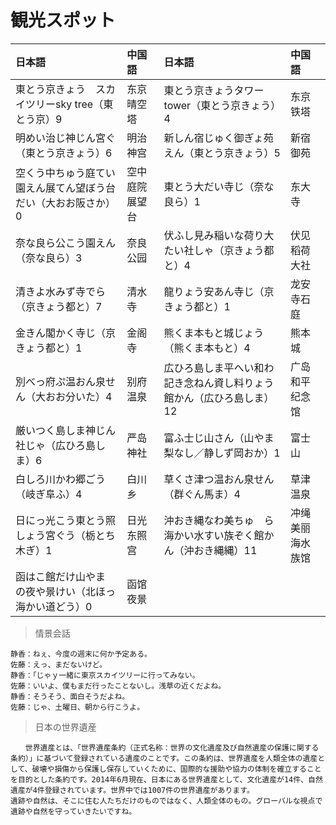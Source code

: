 # 観光スポット

| 日本語                                                                     | 中国語         | 日本語                                                                            | 中国語           |
| :------------------------------------------------------------------------- | :------------- | :-------------------------------------------------------------------------------- | :--------------- |
| <ruby>東とう京きょう　スカイツリーsky tree（東とう京）9</ruby>             | 东京晴空塔     | <ruby>東とう京きょうタワーtower（東とう京きょう）4</ruby>                         | 东京铁塔         |
| <ruby>明めい治じ神じん宮ぐ（東とう京きょう）6</ruby>                       | 明治神宫       | <ruby>新しん宿じゅく御ぎょ苑えん（東とう京きょう）5</ruby>                        | 新宿御苑         |
| <ruby>空くう中ちゅう庭てい園えん展てん望ぼう台だい（大おお阪さか）0</ruby> | 空中庭院展望台 | <ruby>東とう大だい寺じ（奈な良ら）1</ruby>                                        | 东大寺           |
| <ruby>奈な良ら公こう園えん（奈な良ら）3</ruby>                             | 奈良公园       | <ruby>伏ふし見み稲いな荷り大たい社しゃ（京きょう都と）4</ruby>                    | 伏见稻荷大社     |
| <ruby>清きよ水みず寺でら（京きょう都と）7</ruby>                           | 清水寺         | <ruby>龍りょう安あん寺じ（京きょう都と）1</ruby>                                  | 龙安寺石庭       |
| <ruby>金きん閣かく寺じ（京きょう都と）1</ruby>                             | 金阁寺         | <ruby>熊くま本もと城じょう（熊くま本もと）4</ruby>                                | 熊本城           |
| <ruby>別べっ府ぷ温おん泉せん（大おお分いた）4</ruby>                       | 别府温泉       | <ruby>広ひろ島しま平へい和わ記き念ねん資し料りょう館かん（広ひろ島しま）12</ruby> | 广岛和平纪念馆   |
| <ruby>厳いつく島しま神じん社じゃ（広ひろ島しま）6</ruby>                   | 严岛神社       | <ruby>富ふ士じ山さん（山やま梨なし／静しず岡おか）1</ruby>                        | 富士山           |
| <ruby>白しろ川かわ郷ごう（岐ぎ阜ふ）4</ruby>                               | 白川乡         | <ruby>草くさ津つ温おん泉せん（群ぐん馬ま）4</ruby>                                | 草津温泉         |
| <ruby>日にっ光こう東とう照しょう宮ぐう（栃とち木ぎ）1</ruby>               | 日光东照宫     | <ruby>沖おき縄なわ美ちゅ　ら海かい水すい族ぞく館かん（沖おき縄縄）11</ruby>       | 冲绳美丽海水族馆 |
| <ruby>函はこ館だけ山やま　の夜や景けい（北ほっ海かい道どう）0</ruby>       | 函馆夜景       |                                                                                   |                  |

> 情景会話

```text
静香：ねぇ、今度の週末に何か予定ある。
佐藤：えっ、まだないけど。
静香：「じゃｙ一緒に東京スカイツリーに行ってみない。
佐藤：いいよ、僕もまだ行ったことないし。浅草の近くだよね。
静香：そうそう、面白そうだよね。
佐藤：じゃ、土曜日、朝から行こうよ。
```

> 日本の世界遺産

```text
　　世界遺産とは、「世界遺産条約（正式名称：世界の文化遺産及び自然遺産の保護に関する条約）」に基づいて登録されている遺産のことです。この条約は、世界遺産を人類全体の遺産として、破壊や損傷から保護し保存していくために、国際的な援助や協力の体制を確立することを目的とした条約です。2014年6月現在、日本にある世界遺産として、文化遺産が14件、自然遺産が4件登録されています。世界中では1007件の世界遺産があります。
遺跡や自然は、そこに住む人たちだけのものではなく、人類全体のもの。グローバルな視点で遺跡や自然を守っていきたいですね。
```
